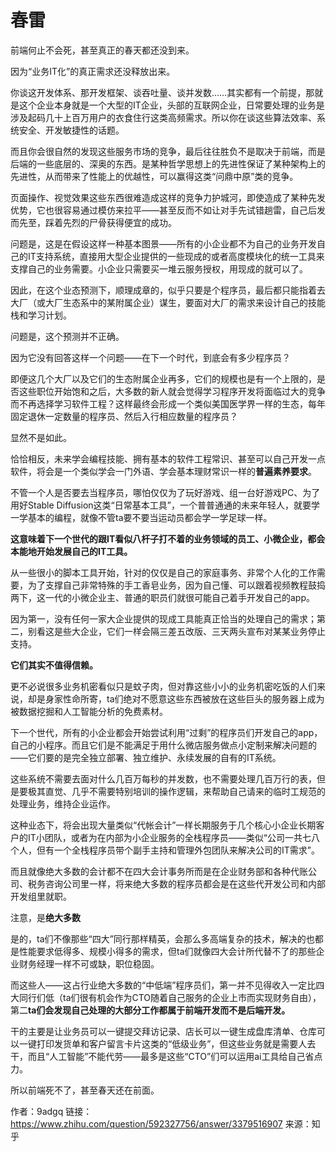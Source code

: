 # 春雷
前端何止不会死，甚至真正的春天都还没到来。

因为“业务IT化”的真正需求还没释放出来。

你谈这开发体系、那开发框架、谈吞吐量、谈并发数……其实都有一个前提，那就是这个企业本身就是一个大型的IT企业，头部的互联网企业，日常要处理的业务是涉及起码几十上百万用户的衣食住行这类高频需求。所以你在谈这些算法效率、系统安全、开发敏捷性的话题。

而且你会很自然的发现这些服务市场的竞争，最后往往胜负不是取决于前端，而是后端的一些底层的、深奥的东西。是某种哲学思想上的先进性保证了某种架构上的先进性，从而带来了性能上的优越性，可以赢得这类“问鼎中原”类的竞争。

页面操作、视觉效果这些东西很难造成这样的竞争力护城河，即使造成了某种先发优势，它也很容易通过模仿来拉平——甚至反而不如让对手先试错趟雷，自己后发而先至，踩着先烈的尸骨获得便宜的成功。

问题是，这是在假设这样一种基本图景——所有的小企业都不为自己的业务开发自己的IT支持系统，直接用大型企业提供的一些现成的或者高度模块化的统一工具来支撑自己的业务需要。小企业只需要买一堆云服务授权，用现成的就可以了。

因此，在这个业态预测下，顺理成章的，似乎只要是个程序员，最后都只能指着去大厂（或大厂生态系中的某附属企业）谋生，要面对大厂的需求来设计自己的技能栈和学习计划。

问题是，这个预测并不正确。

因为它没有回答这样一个问题——在下一个时代，到底会有多少程序员？

即便这几个大厂以及它们的生态附属企业再多，它们的规模也是有一个上限的，是否这些职位开始饱和之后，大多数的新人就会觉得学习程序开发将面临过大的竞争而不再选择学习软件工程？这样最终会形成一个类似美国医学界一样的生态，每年固定退休一定数量的程序员、然后入行相应数量的程序员？

显然不是如此。

恰恰相反，未来学会编程技能、拥有基本的软件工程常识、甚至可以自己开发一点软件，将会是一个类似学会一门外语、学会基本理财常识一样的**普遍素养要求**。

不管一个人是否要去当程序员，哪怕仅仅为了玩好游戏、组一台好游戏PC、为了用好Stable Diffusion这类“日常基本工具”，一个普普通通的未来年轻人，就要学一学基本的编程，就像不管ta要不要当运动员都会学一学足球一样。

**这意味着下一个世代的跟IT看似八杆子打不着的业务领域的员工、小微企业，都会本能地开始发展自己的IT工具。**

从一些很小的脚本工具开始，针对的仅仅是自己的家庭事务、非常个人化的工作需要，为了支撑自己非常特殊的手工香皂业务，因为自己懂、可以跟着视频教程鼓捣两下，这一代的小微企业主、普通的职员们就很可能自己着手开发自己的app。

因为第一，没有任何一家大企业提供的现成工具能真正恰当的处理自己的需求；第二，别看这是些大企业，它们一样会隔三差五改版、三天两头宣布对某某业务停止支持。

**它们其实不值得信赖。**

更不必说很多业务机密看似只是蚊子肉，但对靠这些小小的业务机密吃饭的人们来说，却是身家性命所寄，ta们绝对不愿意这些东西被放在这些巨头的服务器上成为被数据挖掘和人工智能分析的免费素材。

下一个世代，所有的小企业都会开始尝试利用“过剩”的程序员们开发自己的app，自己的小程序。而且它们是不能满足于用什么微店服务做点小定制来解决问题的——它们要的是完全独立部署、独立维护、永续发展的自有的IT系统。

这些系统不需要去面对什么几百万每秒的并发数，也不需要处理几百万行的表，但是要极其直觉、几乎不需要特别培训的操作逻辑，来帮助自己请来的临时工规范的处理业务，维持企业运作。

这种业态下，将会出现大量类似“代帐会计”一样长期服务于几个核心小企业长期客户的IT小团队，或者为在内部为小企业服务的全栈程序员——类似“公司一共七八个人，但有一个全栈程序员带个副手主持和管理外包团队来解决公司的IT需求”。

而且就像绝大多数的会计都不在四大会计事务所而是在企业财务部和各种代账公司、税务咨询公司里一样，将来绝大多数的程序员都会是在这些代开发公司和内部开发组里就职。

注意，是**绝大多数**

是的，ta们不像那些“四大”同行那样精英，会那么多高端复杂的技术，解决的也都是性能要求低得多、规模小得多的需求，但ta们就像四大会计所代替不了的那些企业财务经理一样不可或缺，职位稳固。

而这些人——这占行业绝大多数的“中低端”程序员们，第一并不见得收入一定比四大同行们低（ta们很有机会作为CTO随着自己服务的企业上市而实现财务自由），第二**ta们会发现自己处理的大部分工作都属于前端开发而不是后端开发。**

干的主要是让业务员可以一键提交拜访记录、店长可以一键生成盘库清单、仓库可以一键打印发货单和客户留言卡片这类的“低级业务”，但这些业务就是需要人去干，而且“人工智能”不能代劳——最多是这些“CTO”们可以运用ai工具给自己省点力。

所以前端死不了，甚至春天还在前面。

作者：9adgq
链接：https://www.zhihu.com/question/592327756/answer/3379516907
来源：知乎
